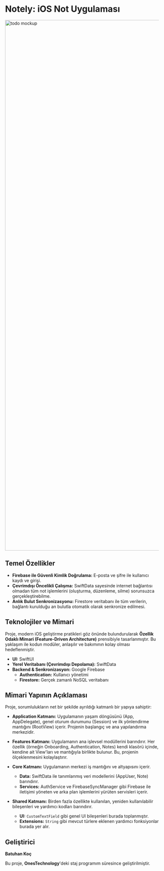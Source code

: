 

# Notely: iOS Not Uygulaması

<img width="1619" height="1730" alt="todo mockup" src="https://github.com/user-attachments/assets/73278c2b-037d-49bf-a7c6-55353c0224de" />

## Temel Özellikler
-   **Firebase ile Güvenli Kimlik Doğrulama:** E-posta ve şifre ile kullanıcı kaydı ve girişi.
-   **Çevrimdışı Öncelikli Çalışma:** SwiftData sayesinde internet bağlantısı olmadan tüm not işlemlerini (oluşturma, düzenleme, silme) sorunsuzca gerçekleştirebilme.
-   **Anlık Bulut Senkronizasyonu:** Firestore veritabanı ile tüm verilerin, bağlantı kurulduğu an bulutla otomatik olarak senkronize edilmesi.

   ## Teknolojiler ve Mimari

Proje, modern iOS geliştirme pratikleri göz önünde bulundurularak **Özellik Odaklı Mimari (Feature-Driven Architecture)** prensibiyle tasarlanmıştır. Bu yaklaşım ile kodun modüler, anlaşılır ve bakımının kolay olması hedeflenmiştir.

-   **UI:** SwiftUI
-   **Yerel Veritabanı (Çevrimdışı Depolama):** SwiftData
-   **Backend & Senkronizasyon:** Google Firebase
    -   **Authentication:** Kullanıcı yönetimi
    -   **Firestore:** Gerçek zamanlı NoSQL veritabanı
## Mimari Yapının Açıklaması


Proje, sorumlulukların net bir şekilde ayrıldığı katmanlı bir yapıya sahiptir:

-   **Application Katmanı:** Uygulamanın yaşam döngüsünü (App, AppDelegate), genel oturum durumunu (Session) ve ilk yönlendirme mantığını (RootView) içerir. Projenin başlangıç ve ana yapılandırma merkezidir.

-   **Features Katmanı:** Uygulamanın ana işlevsel modüllerini barındırır. Her özellik (örneğin Onboarding, Authentication, Notes) kendi klasörü içinde, kendine ait View'ları ve mantığıyla birlikte bulunur. Bu, projenin ölçeklenmesini kolaylaştırır.

-   **Core Katmanı:** Uygulamanın merkezi iş mantığını ve altyapısını içerir.
    -   **Data:** SwiftData ile tanımlanmış veri modellerini (AppUser, Note) barındırır.
    -   **Services:** AuthService ve FirebaseSyncManager gibi Firebase ile iletişimi yöneten ve arka plan işlemlerini yürüten servisleri içerir.

-   **Shared Katmanı:** Birden fazla özellikte kullanılan, yeniden kullanılabilir bileşenleri ve yardımcı kodları barındırır.
    -   **UI:** `CustomTextField` gibi genel UI bileşenleri burada toplanmıştır.
    -   **Extensions:** `String` gibi mevcut türlere eklenen yardımcı fonksiyonlar burada yer alır.
 

   ## Geliştirici

  **Batuhan Koç**

Bu proje, **OnesTechnology**'deki staj programım süresince geliştirilmiştir.    
